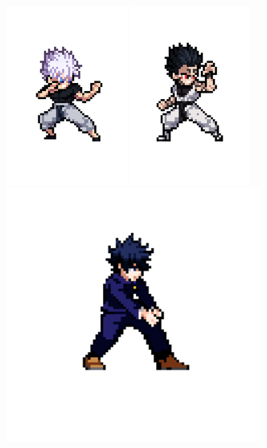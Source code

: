 ![](https://github.com/kur0gir1/gif/blob/main/dhn41z6-c7453db4-65e7-4dbc-8600-7980779fdc4e.gif)
![](https://github.com/kur0gir1/gif/blob/main/dhn428o-9b06d075-ddf5-46a0-a824-8ef62ccb6018.gif)
![](https://github.com/kur0gir1/gif/blob/main/dgrcpl4-452bff4f-0464-4789-aadc-37c1f8e22819.gif)
